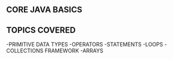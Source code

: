 CORE JAVA BASICS
-----------------
TOPICS COVERED
---------------


-PRIMITIVE DATA TYPES
-OPERATORS
-STATEMENTS
-LOOPS
-COLLECTIONS FRAMEWORK
-ARRAYS
